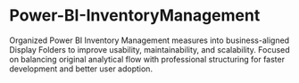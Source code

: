 # Power-BI-InventoryManagement
Organized Power BI Inventory Management measures into business-aligned Display Folders to improve usability, maintainability, and scalability. Focused on balancing original analytical flow with professional structuring for faster development and better user adoption.
